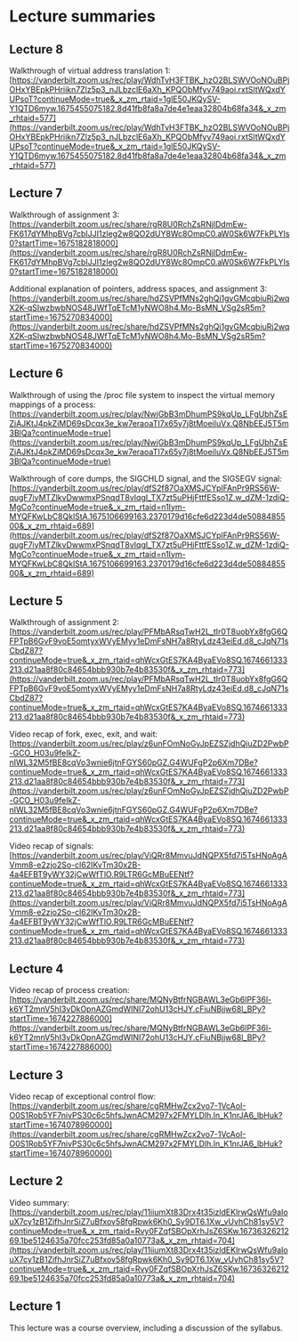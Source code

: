 # Lecture summaries

## Lecture 8

Walkthrough of virtual address translation 1: [https://vanderbilt.zoom.us/rec/play/WdhTvH3FTBK_hzO2BLSWVOoNOuBPjOHxYBEpkPHriikn7Zlz5p3_nJLbzclE6aXh_KPQObMfyv749aoi.rxtSltWQxdYUPsoT?continueMode=true&_x_zm_rtaid=1glE50JKQySV-Y1QTD6myw.1675455075182.8d41fb8fa8a7de4e1eaa32804b68fa34&_x_zm_rhtaid=577](https://vanderbilt.zoom.us/rec/play/WdhTvH3FTBK_hzO2BLSWVOoNOuBPjOHxYBEpkPHriikn7Zlz5p3_nJLbzclE6aXh_KPQObMfyv749aoi.rxtSltWQxdYUPsoT?continueMode=true&_x_zm_rtaid=1glE50JKQySV-Y1QTD6myw.1675455075182.8d41fb8fa8a7de4e1eaa32804b68fa34&_x_zm_rhtaid=577)

## Lecture 7

Walkthrough of assignment 3: [https://vanderbilt.zoom.us/rec/share/rgR8U0RchZsRNjlDdmEw-FK617dYMhpBVg7cbIJJI1zleg2w8QO2dUY8Wc8OmpC0.aW0Sk6W7FkPLYIs0?startTime=1675182818000](https://vanderbilt.zoom.us/rec/share/rgR8U0RchZsRNjlDdmEw-FK617dYMhpBVg7cbIJJI1zleg2w8QO2dUY8Wc8OmpC0.aW0Sk6W7FkPLYIs0?startTime=1675182818000)

Additional explanation of pointers, address spaces, and assignment 3: [https://vanderbilt.zoom.us/rec/share/hdZSVPfMNs2ghQi1gvGMcqbiuRj2wqX2K-qSIwzbwbNOS48JWfTqETcM1yNWO8h4.Mo-BsMN_VSg2sR5m?startTime=1675270834000](https://vanderbilt.zoom.us/rec/share/hdZSVPfMNs2ghQi1gvGMcqbiuRj2wqX2K-qSIwzbwbNOS48JWfTqETcM1yNWO8h4.Mo-BsMN_VSg2sR5m?startTime=1675270834000)

## Lecture 6

Walkthrough of using the /proc file system to inspect the virtual memory mappings of a process: [https://vanderbilt.zoom.us/rec/play/NwjGbB3mDhumPS9kqUp_LFgUbhZsEZjAJKtJ4pkZiMD69sDcqx3e_kw7eraoaTI7x65y7j8tMoeiIuVx.Q8NbEEJ5T5m3BlQa?continueMode=true](https://vanderbilt.zoom.us/rec/play/NwjGbB3mDhumPS9kqUp_LFgUbhZsEZjAJKtJ4pkZiMD69sDcqx3e_kw7eraoaTI7x65y7j8tMoeiIuVx.Q8NbEEJ5T5m3BlQa?continueMode=true)

Walkthrough of core dumps, the SIGCHLD signal, and the SIGSEGV signal: [https://vanderbilt.zoom.us/rec/play/dfS2f87OaXMSJCYplFAnPr9RS56W-qugF7iyMTZlkvDwwmxPSnqdT8vIqgI_TX7zt5uPHjFttfESso1Z.w_dZM-1zdiQ-MgCo?continueMode=true&_x_zm_rtaid=n1Iym-MYQFKwLbC8QklStA.1675106699163.2370179d16cfe6d223d4de5088485500&_x_zm_rhtaid=689](https://vanderbilt.zoom.us/rec/play/dfS2f87OaXMSJCYplFAnPr9RS56W-qugF7iyMTZlkvDwwmxPSnqdT8vIqgI_TX7zt5uPHjFttfESso1Z.w_dZM-1zdiQ-MgCo?continueMode=true&_x_zm_rtaid=n1Iym-MYQFKwLbC8QklStA.1675106699163.2370179d16cfe6d223d4de5088485500&_x_zm_rhtaid=689)

## Lecture 5

Walkthrough of assignment 2: [https://vanderbilt.zoom.us/rec/play/PFMbARsqTwH2L_tIr0T8uobYx8fgG6QFPTpB6GvF9voE5omtyxWVyEMyy1eDmFsNH7a8RtyLdz43eiEd.d8_cJqN71sCbdZ87?continueMode=true&_x_zm_rtaid=qhWcxGtES7KA4ByaEVo8SQ.1674661333213.d21aa8f80c84654bbb930b7e4b83530f&_x_zm_rhtaid=773](https://vanderbilt.zoom.us/rec/play/PFMbARsqTwH2L_tIr0T8uobYx8fgG6QFPTpB6GvF9voE5omtyxWVyEMyy1eDmFsNH7a8RtyLdz43eiEd.d8_cJqN71sCbdZ87?continueMode=true&_x_zm_rtaid=qhWcxGtES7KA4ByaEVo8SQ.1674661333213.d21aa8f80c84654bbb930b7e4b83530f&_x_zm_rhtaid=773)

Video recap of fork, exec, exit, and wait: [https://vanderbilt.zoom.us/rec/play/z6unFOmNoGyJpEZSZjdhQjuZD2PwbP-GCO_H03u9feIkZ-nIWL32M5fBE8cqVo3wnie6jtnFGYS60pGZ.G4WUFgP2p6Xm7DBe?continueMode=true&_x_zm_rtaid=qhWcxGtES7KA4ByaEVo8SQ.1674661333213.d21aa8f80c84654bbb930b7e4b83530f&_x_zm_rhtaid=773](https://vanderbilt.zoom.us/rec/play/z6unFOmNoGyJpEZSZjdhQjuZD2PwbP-GCO_H03u9feIkZ-nIWL32M5fBE8cqVo3wnie6jtnFGYS60pGZ.G4WUFgP2p6Xm7DBe?continueMode=true&_x_zm_rtaid=qhWcxGtES7KA4ByaEVo8SQ.1674661333213.d21aa8f80c84654bbb930b7e4b83530f&_x_zm_rhtaid=773)

Video recap of signals: [https://vanderbilt.zoom.us/rec/play/ViQRr8MmvuJdNQPX5fd7i5TsHNoAgAVmm8-e2zjo2So-cl62IKvTm30x2B-4a4EFBT9yWY32jCwWfTlO.R9LTR6GcMBuEENtf?continueMode=true&_x_zm_rtaid=qhWcxGtES7KA4ByaEVo8SQ.1674661333213.d21aa8f80c84654bbb930b7e4b83530f&_x_zm_rhtaid=773](https://vanderbilt.zoom.us/rec/play/ViQRr8MmvuJdNQPX5fd7i5TsHNoAgAVmm8-e2zjo2So-cl62IKvTm30x2B-4a4EFBT9yWY32jCwWfTlO.R9LTR6GcMBuEENtf?continueMode=true&_x_zm_rtaid=qhWcxGtES7KA4ByaEVo8SQ.1674661333213.d21aa8f80c84654bbb930b7e4b83530f&_x_zm_rhtaid=773)

## Lecture 4

Video recap of process creation: [https://vanderbilt.zoom.us/rec/share/MQNyBtfrNGBAWL3eGb6lPF36l-k6YT2mnV5hI3vDkOpnAZGmdWINI72ohU13cHJY.cFiuNBjjw68l_BPy?startTime=1674227886000](https://vanderbilt.zoom.us/rec/share/MQNyBtfrNGBAWL3eGb6lPF36l-k6YT2mnV5hI3vDkOpnAZGmdWINI72ohU13cHJY.cFiuNBjjw68l_BPy?startTime=1674227886000)

## Lecture 3

Video recap of exceptional control flow: [https://vanderbilt.zoom.us/rec/share/cgRMHwZcx2vo7-1VcAoI-O0S1Rob5YF7nivPS30c6c5hfsJwnACM297x2FMYLDlh.ln_K1nrJA6_lbHuk?startTime=1674078960000](https://vanderbilt.zoom.us/rec/share/cgRMHwZcx2vo7-1VcAoI-O0S1Rob5YF7nivPS30c6c5hfsJwnACM297x2FMYLDlh.ln_K1nrJA6_lbHuk?startTime=1674078960000)

## Lecture 2

Video summary: [https://vanderbilt.zoom.us/rec/play/11iiumXt83Drx4t35izldEKlrwQsWfu9aIouX7cy1zB1ZifhJnrSiZ7uBfxov58fgRpwk6Kh0_Sy9DT6.1Xw_vUvhCh81sy5V?continueMode=true&_x_zm_rtaid=Rvy0FZqfSBOpXrhJsZ6SKw.1673632621269.1be5124635a70fcc253fd85a0a10773a&_x_zm_rhtaid=704](https://vanderbilt.zoom.us/rec/play/11iiumXt83Drx4t35izldEKlrwQsWfu9aIouX7cy1zB1ZifhJnrSiZ7uBfxov58fgRpwk6Kh0_Sy9DT6.1Xw_vUvhCh81sy5V?continueMode=true&_x_zm_rtaid=Rvy0FZqfSBOpXrhJsZ6SKw.1673632621269.1be5124635a70fcc253fd85a0a10773a&_x_zm_rhtaid=704)

## Lecture 1

This lecture was a course overview, including a discussion of the syllabus.
